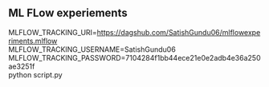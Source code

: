 ## ML FLow experiements

MLFLOW_TRACKING_URI=https://dagshub.com/SatishGundu06/mlflowexperiments.mlflow \
MLFLOW_TRACKING_USERNAME=SatishGundu06 \
MLFLOW_TRACKING_PASSWORD=7104284f1bb44ece21e0e2adb4e36a250ae3251f \
python script.py


